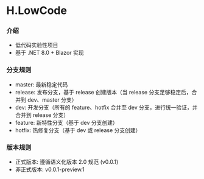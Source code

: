 # H.LowCode

### 介绍
* 低代码实验性项目
* 基于 .NET 8.0 + Blazor 实现

### 分支规则
* master: 最新稳定代码
* release: 发布分支，基于 release 创建版本（当 release 分支足够稳定后，合并到 dev、master 分支）
* dev: 开发分支（所有的 feature、hotfix 合并至 dev 分支，进行统一验证，并合并到 release 分支）
* feature: 新特性分支（基于 dev 分支创建）
* hotfix: 热修复分支（基于 dev 或 release 分支创建）

### 版本规则
* 正式版本: 遵循语义化版本 2.0 规范 (v0.0.1)
* 非正式版本: v0.0.1-preview.1
